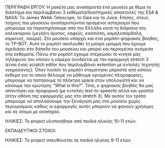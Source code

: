 ΠΕΡΙΓΡΑΦΗ ΕΡΓΟΥ: Η μακέτα μας αναπαριστά ένα μουσείο με θέμα το διάστημα και περιλαμβάνει 3 εκθέματα/διαστημικές αποστολές της ESA & NASA: Το James Webb Telescope, το Gaia και το Juice. Επίσης, στους τοίχους του μουσείου αναπαριστώνται ορισμένοι αστερισμοί που μπορούμε να παρατηρήσουμε από την Ελλάδα κατά τη διάρκεια του καλοκαιριού (μεγάλη άρκτος, κηφεύς, κασσιόπη, καμηλοπάρδαλη, καρκίνος, σαύρα). Στο μουσείο υπάρχει και ένα ρομπότ-ψηφιακός βοηθός, το TP-BOT. Αυτό το ρομπότ ακολουθεί τη μαύρη γραμμή που έχουμε σχεδιάσει στο δάπεδο του μουσείου και μπορεί και περιηγείται ανάμεσα στα εκθέματα. Πάνω στο ρομπότ έχουμε στερεώσει το κινητό μας τηλέφωνο του οποίου η κάμερα συνδέεται με την εφαρμογή stretch 3 (είναι ένας scratch editor που περιλαμβάνει extention με εντολές τεχνητής νοημοσύνης). Όταν λοιπόν το ρομπότ σταματήσει μπροστά από κάποιο έκθεμα για το οποίο θέλουμε να μάθουμε ορισμένες πληροφορίες, μπορούμε να πατήσουμε το πλήκτρο space στον υπολογιστή και να κάνουμε την ερώτηση: "What is this?". Τότε, ο ψηφιακός βοηθός θα μας απαντήσει και προφορικά (με εντολές text-to-speech) αλλά και γραπτά (στην οθόνη της εφαρμογής μας στο stretch 3). Με αυτόν τον τρόπο μπορούμε να απολαύσουμε την ξενάγησή μας στο μουσείο χωρίς περιορισμούς καθώς οι εφαρμογές αυτές μπορούν να φανούν χρήσιμες και σε άτομα με αναπηρία. 

ΗΛΙΚΙΕΣ: Το project υλοποιήθηκε από παιδιά ηλικίας 10-11 ετών.

ΕΚΠΑΙΔΕΥΤΙΚΟΙ ΣΤΟΧΟΙ: 





ΗΛΙΚΙΕΣ: Το project απευθύνεται σε παιδιά ηλικίας 9-11 ετών. 


